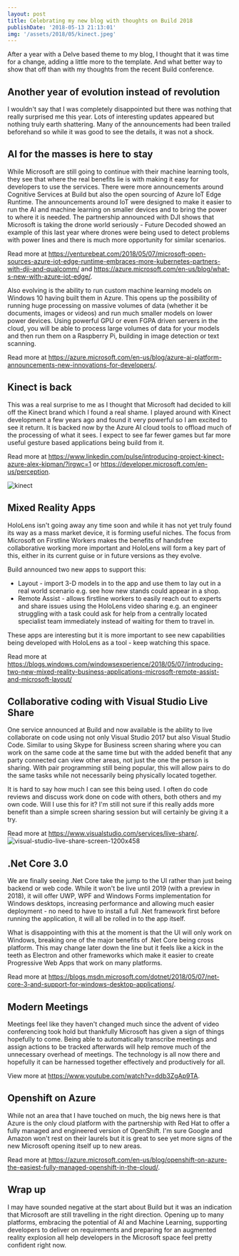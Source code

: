 ```yaml
---
layout: post
title: Celebrating my new blog with thoughts on Build 2018
publishDate: '2018-05-13 21:13:01'
img: '/assets/2018/05/kinect.jpeg'
---
```


After a year with a Delve based theme to my blog, I thought that it was time for a change, adding a little more to the template. And what better way to show that off than with my thoughts from the recent Build conference.

## Another year of evolution instead of revolution
I wouldn't say that I was completely disappointed but there was nothing that really surprised me this year. Lots of interesting updates appeared but nothing truly earth shattering. Many of the announcements had been trailed beforehand so while it was good to see the details, it was not a shock.

## AI for the masses is here to stay
While Microsoft are still going to continue with their machine learning tools, they see that where the real benefits lie is with making it easy for developers to use the services. There were more announcements around Cognitive Services at Build but also the open sourcing of Azure IoT Edge Runtime. The announcements around IoT were designed to make it easier to run the AI and machine learning on smaller devices and to bring the power to where it is needed. The partnership announced with DJI shows that Microsoft is taking the drone world seriously - Future Decoded showed an example of this last year where drones were being used to detect problems with power lines and there is much more opportunity for similar scenarios.

Read more at https://venturebeat.com/2018/05/07/microsoft-open-sources-azure-iot-edge-runtime-embraces-more-kubernetes-partners-with-dji-and-qualcomm/ and https://azure.microsoft.com/en-us/blog/what-s-new-with-azure-iot-edge/. 

Also evolving is the ability to run custom machine learning models on Windows 10 having built them in Azure. This opens up the possibility of running huge processing on massive volumes of data (whether it be documents, images or videos) and run much smaller models on lower power devices. Using powerful GPU or even FGPA driven servers in the cloud, you will be able to process large volumes of data for your models and then run them on a Raspberry Pi, building in image detection or text scanning. 

Read more at https://azure.microsoft.com/en-us/blog/azure-ai-platform-announcements-new-innovations-for-developers/.

## Kinect is back
This was a real surprise to me as I thought that Microsoft had decided to kill off the Kinect brand which I found a real shame. I played around with Kinect development a few years ago and found it very powerful so I am excited to see it return. It is backed now by the Azure AI cloud tools to offload much of the processing of what it sees. I expect to see far fewer games but far more useful gesture based applications being build from it.

Read more at https://www.linkedin.com/pulse/introducing-project-kinect-azure-alex-kipman/?irgwc=1 or https://developer.microsoft.com/en-us/perception.

![kinect](/assets/2018/05/kinect.jpeg)

## Mixed Reality Apps
HoloLens isn't going away any time soon and while it has not yet truly found its way as a mass market device, it is forming useful niches. The focus from Microsoft on Firstline Workers makes the benefits of handsfree collaborative working more important and HoloLens will form a key part of this, either in its current guise or in future versions as they evolve.

Build announced two new apps to support this:
* Layout - import 3-D models in to the app and use them to lay out in a real world scenario e.g. see how new stands could appear in a shop.
* Remote Assist - allows firstline workers to easily reach out to experts and share issues using the HoloLens video sharing e.g. an engineer struggling with a task could ask for help from a centrally located specialist team immediately instead of waiting for them to travel in.

These apps are interesting but it is more important to see new capabilities being developed with HoloLens as a tool - keep watching this space.

Read more at https://blogs.windows.com/windowsexperience/2018/05/07/introducing-two-new-mixed-reality-business-applications-microsoft-remote-assist-and-microsoft-layout/

## Collaborative coding with Visual Studio Live Share
One service announced at Build and now available is the ability to live collaborate on code using not only Visual Studio 2017 but also Visual Studio Code. Similar to using Skype for Business screen sharing where you can work on the same code at the same time but with the added benefit that any party connected can view other areas, not just the one the person is sharing. With pair programming still being popular, this will allow pairs to do the same tasks while not necessarily being physically located together.

It is hard to say how much I can see this being used. I often do code reviews and discuss work done on code with others, both others and my own code. Will I use this for it? I'm still not sure if this really adds more benefit than a simple screen sharing session but will certainly be giving it a try.

Read more at https://www.visualstudio.com/services/live-share/. 
![visual-studio-live-share-screen-1200x458](/assets/2018/05/visual-studio-live-share-screen-1200x458.jpg)

## .Net Core 3.0
We are finally seeing .Net Core take the jump to the UI rather than just being backend or web code. While it won't be live until 2019 (with a preview in 2018), it will offer UWP, WPF and Windows Forms implementation for Windows desktops, increasing performance and allowing much easier deployment - no need to have to install a full .Net framework first before running the application, it will all be rolled in to the app itself.

What is disappointing with this at the moment is that the UI will only work on Windows, breaking one of the major benefits of .Net Core being cross platform. This may change later down the line but it feels like a kick in the teeth as Electron and other frameworks which make it easier to create Progressive Web Apps that work on many platforms.

Read more at https://blogs.msdn.microsoft.com/dotnet/2018/05/07/net-core-3-and-support-for-windows-desktop-applications/. 

## Modern Meetings
Meetings feel like they haven't changed much since the advent of video conferencing took hold but thankfully Microsoft has given a sign of things hopefully to come. Being able to automatically transcribe meetings and assign actions to be tracked afterwards will help remove much of the unnecessary overhead of meetings. The technology is all now there and hopefully it can be harnessed together effectively and productively for all.

View more at https://www.youtube.com/watch?v=ddb3ZgAp9TA. 

## Openshift on Azure
While not an area that I have touched on much, the big news here is that Azure is the only cloud platform with the partnership with Red Hat to offer a fully managed and engineered version of OpenShift. I'm sure Google and Amazon won't rest on their laurels but it is great to see yet more signs of the new Microsoft opening itself up to new areas.

Read more at https://azure.microsoft.com/en-us/blog/openshift-on-azure-the-easiest-fully-managed-openshift-in-the-cloud/.

## Wrap up
I may have sounded negative at the start about Build but it was an indication that Microsoft are still travelling in the right direction. Opening up to many platforms, embracing the potential of AI and Machine Learning, supporting developers to deliver on requirements and preparing for an augmented reality explosion all help developers in the Microsoft space feel pretty confident right now.

